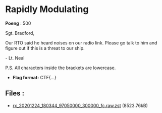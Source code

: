 # Rapidly Modulating
**Poeng** : 500

Sgt. Bradford,

Our RTO said he heard noises on our radio link. Please go talk to him and figure out if this is a threat to our ship.

\- Lt. Neal

P.S. All characters inside the brackets are lowercase.


- **Flag format:** CTF{...}

## Files : 

 - [rx_20201224_180344_97050000_300000_fc.raw.zst](./rx_20201224_180344_97050000_300000_fc.raw.zst) (8523.76kB)